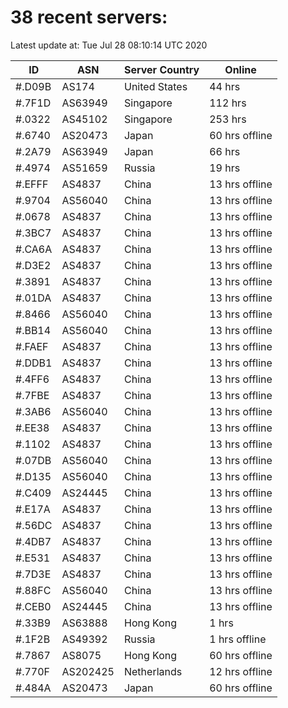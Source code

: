 # 38 recent servers:

Latest update at: Tue Jul 28 08:10:14 UTC 2020

| ID | ASN | Server Country | Online |
| -- | --- | -------------- | ------ |
| #.D09B | AS174 | United States | 44 hrs |
| #.7F1D | AS63949 | Singapore | 112 hrs |
| #.0322 | AS45102 | Singapore | 253 hrs |
| #.6740 | AS20473 | Japan | 60 hrs offline |
| #.2A79 | AS63949 | Japan | 66 hrs |
| #.4974 | AS51659 | Russia | 19 hrs |
| #.EFFF | AS4837 | China | 13 hrs offline |
| #.9704 | AS56040 | China | 13 hrs offline |
| #.0678 | AS4837 | China | 13 hrs offline |
| #.3BC7 | AS4837 | China | 13 hrs offline |
| #.CA6A | AS4837 | China | 13 hrs offline |
| #.D3E2 | AS4837 | China | 13 hrs offline |
| #.3891 | AS4837 | China | 13 hrs offline |
| #.01DA | AS4837 | China | 13 hrs offline |
| #.8466 | AS56040 | China | 13 hrs offline |
| #.BB14 | AS56040 | China | 13 hrs offline |
| #.FAEF | AS4837 | China | 13 hrs offline |
| #.DDB1 | AS4837 | China | 13 hrs offline |
| #.4FF6 | AS4837 | China | 13 hrs offline |
| #.7FBE | AS4837 | China | 13 hrs offline |
| #.3AB6 | AS56040 | China | 13 hrs offline |
| #.EE38 | AS4837 | China | 13 hrs offline |
| #.1102 | AS4837 | China | 13 hrs offline |
| #.07DB | AS56040 | China | 13 hrs offline |
| #.D135 | AS56040 | China | 13 hrs offline |
| #.C409 | AS24445 | China | 13 hrs offline |
| #.E17A | AS4837 | China | 13 hrs offline |
| #.56DC | AS4837 | China | 13 hrs offline |
| #.4DB7 | AS4837 | China | 13 hrs offline |
| #.E531 | AS4837 | China | 13 hrs offline |
| #.7D3E | AS4837 | China | 13 hrs offline |
| #.88FC | AS56040 | China | 13 hrs offline |
| #.CEB0 | AS24445 | China | 13 hrs offline |
| #.33B9 | AS63888 | Hong Kong | 1 hrs |
| #.1F2B | AS49392 | Russia | 1 hrs offline |
| #.7867 | AS8075 | Hong Kong | 60 hrs offline |
| #.770F | AS202425 | Netherlands | 12 hrs offline |
| #.484A | AS20473 | Japan | 60 hrs offline |

